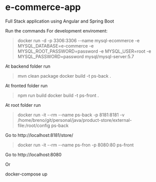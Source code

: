 # e-commerce-app
Full Stack application using Angular and Spring Boot

Run the commands
For development enviroment:
> docker run -d -p 3306:3306 --name mysql-ecommerce -e MYSQL_DATABASE=e-commerce -e MYSQL_ROOT_PASSWORD=password -e MYSQL_USER=root -e MYSQL_PASSWORD=password mysql/mysql-server:5.7

At backend folder run
> mvn clean package
> docker build -t ps-back .

At fronted folder run
> npm run build
> docker build -t ps-front .

At root folder run
> docker run -it --rm --name ps-back -p 8181:8181 -v /home/breno/git/personal/java/product-store/external-file:/root/config ps-back

Go to
http://localhost:8181/store/

> docker run -it --rm --name ps-fron -p 8080:80 ps-front

Go to
http://localhost:8080

Or

docker-compose up
